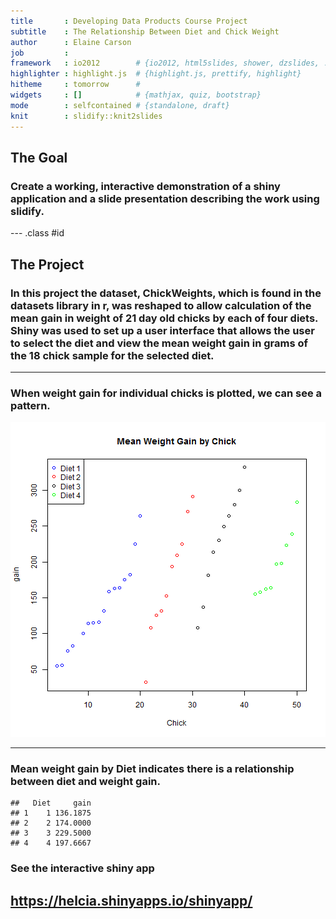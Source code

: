 ```yaml
---
title       : Developing Data Products Course Project
subtitle    : The Relationship Between Diet and Chick Weight
author      : Elaine Carson
job         : 
framework   : io2012        # {io2012, html5slides, shower, dzslides, ...}
highlighter : highlight.js  # {highlight.js, prettify, highlight}
hitheme     : tomorrow      # 
widgets     : []            # {mathjax, quiz, bootstrap}
mode        : selfcontained # {standalone, draft}
knit        : slidify::knit2slides
---
```


## The Goal
### Create a working, interactive demonstration of a shiny application and a slide presentation describing the work using slidify.

--- .class #id 

## The Project
### In this project the dataset, ChickWeights, which is found in the datasets library in r, was reshaped to allow calculation of the mean gain in weight of 21 day old chicks by each of four diets.  Shiny was used to set up a user interface that allows the user to select the diet and view the mean weight gain in grams of the 18 chick sample for the selected diet.  

--- 
### When weight gain for individual chicks is plotted, we can see a pattern. 
![plot of chunk unnamed-chunk-1](assets/fig/unnamed-chunk-1-1.png) 

--- 

### Mean weight gain by Diet indicates there is a relationship between diet and weight gain. 

```
##   Diet     gain
## 1    1 136.1875
## 2    2 174.0000
## 3    3 229.5000
## 4    4 197.6667
```
### See the interactive shiny app 
https://helcia.shinyapps.io/shinyapp/
---
